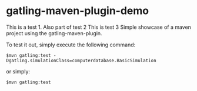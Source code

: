 gatling-maven-plugin-demo
=========================
This is a test 1. Also part of test 2
This is test 3
Simple showcase of a maven project using the gatling-maven-plugin.

To test it out, simply execute the following command:

    $mvn gatling:test -Dgatling.simulationClass=computerdatabase.BasicSimulation

or simply:

    $mvn gatling:test
